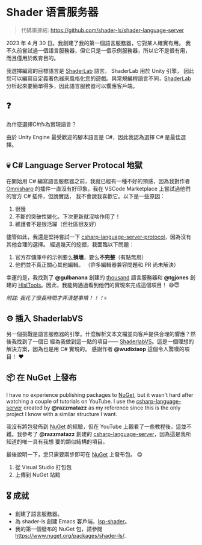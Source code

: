 # Shader 语言服务器


> 代碼庫連結: https://github.com/shader-ls/shader-language-server

2023 年 4 月 30 日。我創建了我的第一個語言服務器，它對某人確實有用。
我不久前嘗試過一個語言服務器，但它只是一個示例服務器，所以它不是很有用，
而且僅用於教育目的。

我選擇編寫的目標語言是 [ShaderLab][] 語言。 ShaderLab 用於 Unity 引擎，
因此您可以編寫自定義著色器來風格化您的遊戲。與常規編程語言不同，[ShaderLab][] 
分析起來要簡單得多，因此語言服務器可以響應客戶端。

<!-- more -->

## ❓ 
為什麼選擇C#作為實現語言？

由於 Unity Engine 最受歡迎的腳本語言是 C#，因此我認為選擇 C# 是最佳選擇。

## 💀 C# Language Server Protocal 地獄

在開始用 C# 編寫語言服務器之前，我就已經有一種不好的預感，因為我對作者 [Omnisharp][]
的插件一直沒有好印象。我在 VSCode Marketplace 上嘗試過他們的官方 C# 插件，但說實話，
我不會說我喜歡它。以下是一些原因：

1. 很慢
2. 不斷的突破性變化。下次更新就沒啥作用了！
3. 維護者不是很活躍（但社區很友好）

儘管如此，我還是堅持嘗試一下 [csharp-language-server-protocol][]，因為沒有其他合理的選擇。
經過幾天的挖掘，我面臨以下問題：

1. 官方存儲庫中的示例要么**損壞**，要么**不完整**（有點無用）
2. 他們並不真正關心其他編輯。 （許多編輯器兼容問題和 PR 尚未解決）

幸運的是，我找到了 **@gulbanana** 創建的 [thousand][] 語言服務器和 **@tgjones** 創建的
[HlslTools][]。因此，我能夠通過看到他們的實現來完成這個項目！ 😅😇

*附註: 我花了很長時間才弄清楚事情！！！*💀

## ⚙️ 插入 ShaderlabVS

另一個挑戰是語言服務器的引擎。什麼解析文本文檔並向客戶提供合理的響應？然後我找到了一個已
經為我做到這一點的項目—— [ShaderlabVS][]。這是一個理想的解決方案，因為也是用 C# 實現的。
感謝作者 **@wudixiaop** 這個令人驚嘆的項目！ ❤️

## 📦 在 NuGet 上發布

I have no experience publishing packages to [NuGet][], but it wasn't hard after
watching a couple of tutorials on YouTube. I use the [csharp-language-server][]
created by **@razzmatazz** as my reference since this is the only project I know
with a similar structure I want.

我沒有將包發佈到 [NuGet][] 的經驗，但在 YouTube 上觀看了一些教程後，這並不難。我參考了
**@razzmatazz** 創建的 [csharp-language-server][]，因為這是我所知道的唯一具有我想
要的類似結構的項目。

最後說明一下，您只需要兩步即可在 [NuGet][] 上發布包。 😋

1. 從 Visual Studio 打包包
2. 上傳到 NuGet 站點

## 🎖️ 成就

- 創建了語言服務器。
- 為 shader-ls 創建 Emacs 客戶端，[lsp-shader][]。
- 我的第一個發布的 NuGet 包，請參閱 https://www.nuget.org/packages/shader-ls/.


[ShaderLab]: https://docs.unity3d.com/Manual/SL-Reference.html
[Omnisharp]: https://github.com/OmniSharp

[csharp-language-server-protocol]: https://github.com/OmniSharp/csharp-language-server-protocol
[ShaderlabVS]: https://github.com/wudixiaop/ShaderlabVS
[thousand]: https://github.com/gulbanana/thousand
[HlslTools]: https://github.com/tgjones/HlslTools

[NuGet]: https://www.nuget.org/
[csharp-language-server]: https://github.com/razzmatazz/csharp-language-server

[lsp-shader]: https://github.com/shader-ls/lsp-shader

